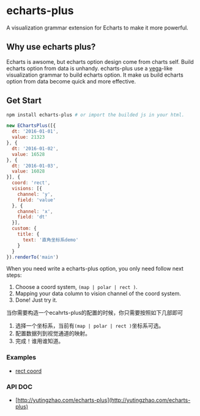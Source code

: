 # echarts-plus
A visualization grammar extension for Echarts to make it more powerful. 

## Why use echarts plus?

Echarts is awsome, but echarts option design come from charts self. Build echarts option from data is unhandy. echarts-plus use a [vega](https://github.com/vega/vega)-like visualization grammar to build echarts option. It make us build echarts option from data become quick and more effective.

## Get Start

```sh
npm install echarts-plus # or import the builded js in your html.
```

```js
new EChartsPlus([{
  dt: '2016-01-01',
  value: 21323
}, {
  dt: '2016-01-02',
  value: 16528
}, {
  dt: '2016-01-03',
  value: 16028
}], {
  coord: 'rect',
  visions: [{
    channel: 'y',
    field: 'value'
  }, {
    channel: 'x',
    field: 'dt'
  }],
  custom: {
    title: {
      text: '直角坐标系demo'
    }
  }
}).renderTo('main')
```

When you need write a echarts-plus option, you only need follow next steps:

1. Choose a coord system, `(map | polar | rect )`.
2. Mapping your data column to vision channel of the coord system.
3. Done! Just try it.

当你需要构造一个ecahrts-plus的配置的时候，你只需要按照如下几部即可

1. 选择一个坐标系，当前有`(map | polar | rect )`坐标系可选。
2. 配置数据列到视觉通道的映射。
3. 完成！谁用谁知道。

### Examples

- [rect coord](https://github.com/yutingzhao1991/echarts-plus/blob/master/examples/rect/index.html)

### API DOC

- [http://yutingzhao.com/echarts-plus](http://yutingzhao.com/echarts-plus)


